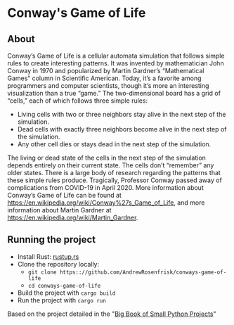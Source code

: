# Conway's Game of Life

## About

Conway’s Game of Life is a cellular automata simulation that follows simple rules to create interesting patterns. 
It was invented by mathematician John Conway in 1970 and popularized by Martin Gardner’s “Mathematical Games” 
column in Scientific American. Today, it’s a favorite among programmers and computer scientists, though it’s 
more an interesting visualization than a true “game.” The two-dimensional board has a grid of “cells,” each of 
which follows three simple rules:

* Living cells with two or three neighbors stay alive in the next step of the simulation.
* Dead cells with exactly three neighbors become alive in the next step of the simulation.
* Any other cell dies or stays dead in the next step of the simulation.

The living or dead state of the cells in the next step of the simulation depends entirely on their current state. 
The cells don’t “remember” any older states. There is a large body of research regarding the patterns that these 
simple rules produce. Tragically, Professor Conway passed away of complications from COVID-19 in April 2020. More 
information about Conway’s Game of Life can be found at https://en.wikipedia.org/wiki/Conway%27s_Game_of_Life, 
and more information about Martin Gardner at https://en.wikipedia.org/wiki/Martin_Gardner.

## Running the project
* Install Rust: [rustup.rs](https://rustup.rs/)
* Clone the repository locally:
  * `git clone https:://github.com/AndrewRosenfrisk/conways-game-of-life`
  * `cd conways-game-of-life`
* Build the project with `cargo build`
* Run the project with `cargo run`

Based on the project detailed in the "[Big Book of Small Python Projects](https://inventwithpython.com/bigbookpython/project13.html)"
